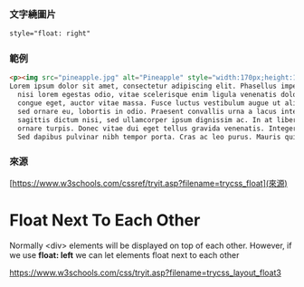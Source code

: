 ### 文字繞圖片  

```html
style="float: right"
```

### 範例
```html
<p><img src="pineapple.jpg" alt="Pineapple" style="width:170px;height:170px;margin-left:15px; float: right;">
Lorem ipsum dolor sit amet, consectetur adipiscing elit. Phasellus imperdiet, nulla et dictum interdum, 
  nisi lorem egestas odio, vitae scelerisque enim ligula venenatis dolor. Maecenas nisl est, ultrices nec
  congue eget, auctor vitae massa. Fusce luctus vestibulum augue ut aliquet. Mauris ante ligula, facilisis
  sed ornare eu, lobortis in odio. Praesent convallis urna a lacus interdum ut hendrerit risus congue. Nunc
  sagittis dictum nisi, sed ullamcorper ipsum dignissim ac. In at libero sed nunc venenatis imperdiet sed 
  ornare turpis. Donec vitae dui eget tellus gravida venenatis. Integer fringilla congue eros non fermentum. 
  Sed dapibus pulvinar nibh tempor porta. Cras ac leo purus. Mauris quis diam velit.</p>
```

### 來源
[https://www.w3schools.com/cssref/tryit.asp?filename=trycss_float](來源)
# Float Next To Each Other
Normally \<div> elements will be displayed on top of each other. However, if we use **float: left** we can let elements float next to each other

https://www.w3schools.com/css/tryit.asp?filename=trycss_layout_float3

